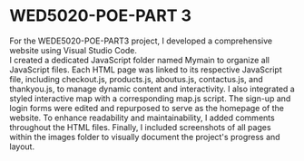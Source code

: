 # WED5020-POE-PART 3
For the WEDE5020-POE-PART3 project, I developed a comprehensive website using Visual Studio Code.  
I created a dedicated JavaScript folder named Mymain to organize all JavaScript files.
Each HTML page was linked to its respective JavaScript file, including checkout.js, products.js, aboutus.js, contactus.js, and thankyou.js, to manage dynamic content and interactivity.
I also integrated a styled interactive map with a corresponding map.js script. 
The sign-up and login forms were edited and repurposed to serve as the homepage of the website. 
To enhance readability and maintainability, I added comments throughout the HTML files. 
Finally, I included screenshots of all pages within the images folder to visually document the project's progress and layout.
 
